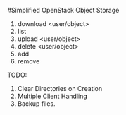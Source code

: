 #Simplified OpenStack Object Storage   
1. download <user/object>
2. list <user>
3. upload <user/object>
4. delete <user/object>
5. add <disk>
6. remove <disk>

TODO:
1. Clear Directories on Creation
2. Multiple Client Handling
3. Backup files.
